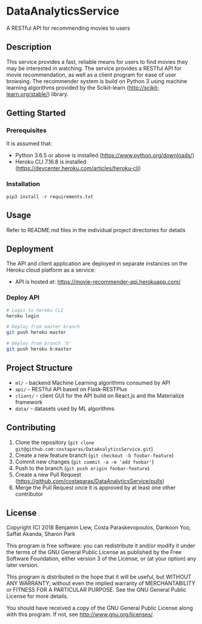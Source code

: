 # DataAnalyticsService
A RESTful API for recommending movies to users

## Description
This service provides a fast, reliable means for users to find movies they may be interested in watching. The service provides a RESTful API for movie recommendation, as well as a client program for ease of user browsing. The recommender system is build on Python 3 using machine learning algorithms provided by the Scikit-learn (<http://scikit-learn.org/stable/>) library.

## Getting Started

### Prerequisites
It is assumed that:
* Python 3.6.5 or above is installed (<https://www.python.org/downloads/>)
* Heroku CLI 7.16.8 is installed (<https://devcenter.heroku.com/articles/heroku-cli>)

### Installation
`pip3 install -r requirements.txt`

## Usage
Refer to README.md files in the individual project directories for details

## Deployment
The API and client application are deployed in separate instances on the Heroku cloud platform as a service:
* API is hosted at: <https://movie-recommender-api.herokuapp.com/>

### Deploy API
```sh
# Login to heroku CLI
heroku login

# Deploy from master branch
git push heroku master

# Deploy from branch 'b'
git push heroku b:master
```

## Project Structure
* `ml/` - backend Machine Learning algorithms consumed by API
* `api/` - RESTful API based on Flask-RESTPlus
* `client/` - client GUI for the API build on React.js and the Materialize framework
* `data/` - datasets used by ML algorithms

## Contributing
1. Clone the repository (`git clone git@github.com:costaparas/DataAnalyticsService.git`)
2. Create a new feature branch (`git checkout -b foobar-feature`)
3. Commit new changes (`git commit -a -m 'add foobar'`)
4. Push to the branch (`git push origin foobar-feature`)
5. Create a new Pull Request (<https://github.com/costaparas/DataAnalyticsService/pulls>)
6. Merge the Pull Request once it is approved by at least one other contributor

## License
Copyright (C) 2018 Benjamin Liew, Costa Paraskevopoulos, Dankoon Yoo, Saffat Akanda, Sharon Park

This program is free software: you can redistribute it and/or modify it under the terms of the GNU General Public License as published by the Free Software Foundation, either version 3 of the License, or (at your option) any later version.

This program is distributed in the hope that it will be useful, but WITHOUT ANY WARRANTY; without even the implied warranty of MERCHANTABILITY or FITNESS FOR A PARTICULAR PURPOSE. See the GNU General Public License for more details.

You should have received a copy of the GNU General Public License along with this program. If not, see http://www.gnu.org/licenses/.
